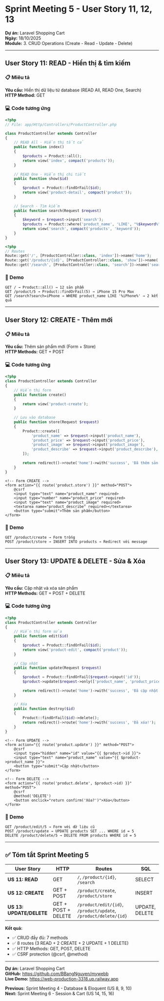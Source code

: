 # Sprint Meeting 5 - User Story 11, 12, 13

**Dự án:** Laravel Shopping Cart  
**Ngày:** 18/10/2025  
**Module:** 3. CRUD Operations (Create - Read - Update - Delete)

---

## User Story 11: READ - Hiển thị & tìm kiếm

### 📋 Miêu tả

**Yêu cầu:** Hiển thị dữ liệu từ database (READ All, READ One, Search)  
**HTTP Method:** GET

### 💻 Code tương ứng

```php
<?php
// File: app/Http/Controllers/ProductController.php

class ProductController extends Controller
{
    // READ All - Hiển thị tất cả
    public function index()
    {
        $products = Product::all();
        return view('index', compact('products'));
    }
    
    // READ One - Hiển thị chi tiết
    public function show($id)
    {
        $product = Product::findOrFail($id);
        return view('product-detail', compact('product'));
    }
    
    // Search - Tìm kiếm
    public function search(Request $request)
    {
        $keyword = $request->input('search');
        $products = Product::where('product_name', 'LIKE', "%$keyword%")->get();
        return view('search', compact('products', 'keyword'));
    }
}
```

```php
<?php
// Routes
Route::get('/', [ProductController::class, 'index'])->name('home');
Route::get('/product/{id}', [ProductController::class, 'show'])->name('product.show');
Route::get('/search', [ProductController::class, 'search'])->name('search');
```

### 📸 Demo

```
GET / → Product::all() → 12 sản phẩm
GET /product/5 → Product::findOrFail(5) → iPhone 15 Pro Max
GET /search?search=iPhone → WHERE product_name LIKE '%iPhone%' → 2 kết quả
```

---

## User Story 12: CREATE - Thêm mới

### 📋 Miêu tả

**Yêu cầu:** Thêm sản phẩm mới (Form + Store)  
**HTTP Methods:** GET + POST

### 💻 Code tương ứng

```php
<?php
class ProductController extends Controller
{
    // Hiển thị form
    public function create()
    {
        return view('product-create');
    }
    
    // Lưu vào database
    public function store(Request $request)
    {
        Product::create([
            'product_name' => $request->input('product_name'),
            'product_price' => $request->input('product_price'),
            'product_image' => $request->input('product_image'),
            'product_describe' => $request->input('product_describe'),
        ]);
        
        return redirect()->route('home')->with('success', 'Đã thêm sản phẩm!');
    }
}
```

```blade
<!-- Form CREATE -->
<form action="{{ route('product.store') }}" method="POST">
    @csrf
    <input type="text" name="product_name" required>
    <input type="number" name="product_price" required>
    <input type="text" name="product_image" required>
    <textarea name="product_describe" required></textarea>
    <button type="submit">Thêm sản phẩm</button>
</form>
```

### 📸 Demo

```
GET /product/create → Form trống
POST /product/store → INSERT INTO products → Redirect với message
```

---

## User Story 13: UPDATE & DELETE - Sửa & Xóa

### 📋 Miêu tả

**Yêu cầu:** Cập nhật và xóa sản phẩm  
**HTTP Methods:** GET + POST + DELETE

### 💻 Code tương ứng

```php
<?php
class ProductController extends Controller
{
    // Hiển thị form sửa
    public function edit($id)
    {
        $product = Product::findOrFail($id);
        return view('product-edit', compact('product'));
    }
    
    // Cập nhật
    public function update(Request $request)
    {
        $product = Product::findOrFail($request->input('id'));
        $product->update($request->only(['product_name', 'product_price', 'product_image', 'product_describe']));
        
        return redirect()->route('home')->with('success', 'Đã cập nhật!');
    }
    
    // Xóa
    public function destroy($id)
    {
        Product::findOrFail($id)->delete();
        return redirect()->route('home')->with('success', 'Đã xóa!');
    }
}
```

```blade
<!-- Form UPDATE -->
<form action="{{ route('product.update') }}" method="POST">
    @csrf
    <input type="hidden" name="id" value="{{ $product->id }}">
    <input type="text" name="product_name" value="{{ $product->product_name }}">
    <button type="submit">Cập nhật</button>
</form>

<!-- Form DELETE -->
<form action="{{ route('product.delete', $product->id) }}" method="POST">
    @csrf
    @method('DELETE')
    <button onclick="return confirm('Xóa?')">Xóa</button>
</form>
```

### 📸 Demo

```
GET /product/edit/5 → Form với dữ liệu cũ
POST /product/update → UPDATE products SET ... WHERE id = 5
DELETE /product/delete/5 → DELETE FROM products WHERE id = 5
```

---

## ✅ Tóm tắt Sprint Meeting 5

| User Story | HTTP | Routes | SQL |
|------------|------|--------|-----|
| **US 11: READ** | GET | `/`, `/product/{id}`, `/search` | SELECT |
| **US 12: CREATE** | GET + POST | `/product/create`, `/product/store` | INSERT |
| **US 13: UPDATE/DELETE** | GET + POST + DELETE | `/product/edit/{id}`, `/product/update`, `/product/delete/{id}` | UPDATE, DELETE |

**Kết quả:**
- ✅ CRUD đầy đủ: 7 methods
- ✅ 8 routes (3 READ + 2 CREATE + 2 UPDATE + 1 DELETE)
- ✅ HTTP Methods: GET, POST, DELETE
- ✅ CSRF protection (@csrf, @method)

---

**Dự án:** Laravel Shopping Cart  
**GitHub:** https://github.com/BBangNguyen/mywebb  
**Live Demo:** https://web-production-3318.up.railway.app  

**Previous:** Sprint Meeting 4 - Database & Eloquent (US 8, 9, 10)  
**Next:** Sprint Meeting 6 - Session & Cart (US 14, 15, 16)
